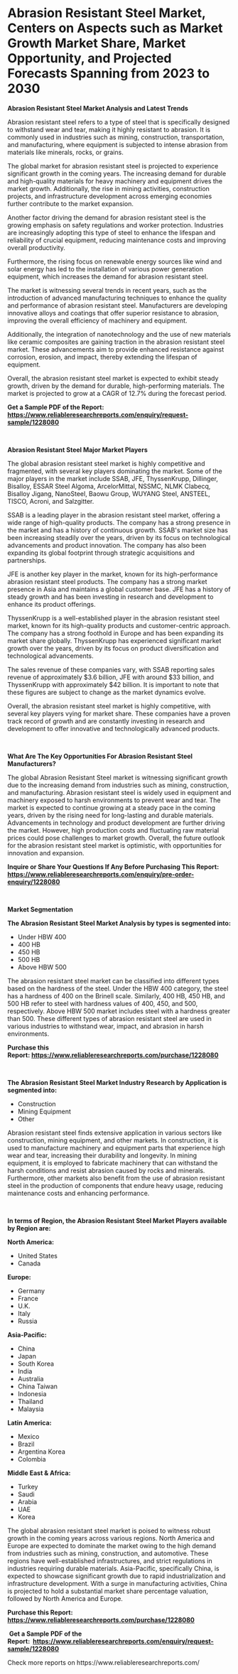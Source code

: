 <p><h1>Abrasion Resistant Steel Market, Centers on Aspects such as Market Growth Market Share, Market Opportunity, and Projected Forecasts Spanning from 2023 to 2030</h1></p><p><strong>Abrasion Resistant Steel Market Analysis and Latest Trends</strong></p>
<p><p>Abrasion resistant steel refers to a type of steel that is specifically designed to withstand wear and tear, making it highly resistant to abrasion. It is commonly used in industries such as mining, construction, transportation, and manufacturing, where equipment is subjected to intense abrasion from materials like minerals, rocks, or grains.</p><p>The global market for abrasion resistant steel is projected to experience significant growth in the coming years. The increasing demand for durable and high-quality materials for heavy machinery and equipment drives the market growth. Additionally, the rise in mining activities, construction projects, and infrastructure development across emerging economies further contribute to the market expansion.</p><p>Another factor driving the demand for abrasion resistant steel is the growing emphasis on safety regulations and worker protection. Industries are increasingly adopting this type of steel to enhance the lifespan and reliability of crucial equipment, reducing maintenance costs and improving overall productivity.</p><p>Furthermore, the rising focus on renewable energy sources like wind and solar energy has led to the installation of various power generation equipment, which increases the demand for abrasion resistant steel.</p><p>The market is witnessing several trends in recent years, such as the introduction of advanced manufacturing techniques to enhance the quality and performance of abrasion resistant steel. Manufacturers are developing innovative alloys and coatings that offer superior resistance to abrasion, improving the overall efficiency of machinery and equipment.</p><p>Additionally, the integration of nanotechnology and the use of new materials like ceramic composites are gaining traction in the abrasion resistant steel market. These advancements aim to provide enhanced resistance against corrosion, erosion, and impact, thereby extending the lifespan of equipment.</p><p>Overall, the abrasion resistant steel market is expected to exhibit steady growth, driven by the demand for durable, high-performing materials. The market is projected to grow at a CAGR of 12.7% during the forecast period.</p></p>
<p><strong>Get a Sample PDF of the Report:&nbsp; <a href="https://www.reliableresearchreports.com/enquiry/request-sample/1228080">https://www.reliableresearchreports.com/enquiry/request-sample/1228080</a></strong></p>
<p>&nbsp;</p>
<p><strong>Abrasion Resistant Steel Major Market Players</strong></p>
<p><p>The global abrasion resistant steel market is highly competitive and fragmented, with several key players dominating the market. Some of the major players in the market include SSAB, JFE, ThyssenKrupp, Dillinger, Bisalloy, ESSAR Steel Algoma, ArcelorMittal, NSSMC, NLMK Clabecq, Bisalloy Jigang, NanoSteel, Baowu Group, WUYANG Steel, ANSTEEL, TISCO, Acroni, and Salzgitter.</p><p>SSAB is a leading player in the abrasion resistant steel market, offering a wide range of high-quality products. The company has a strong presence in the market and has a history of continuous growth. SSAB's market size has been increasing steadily over the years, driven by its focus on technological advancements and product innovation. The company has also been expanding its global footprint through strategic acquisitions and partnerships.</p><p>JFE is another key player in the market, known for its high-performance abrasion resistant steel products. The company has a strong market presence in Asia and maintains a global customer base. JFE has a history of steady growth and has been investing in research and development to enhance its product offerings.</p><p>ThyssenKrupp is a well-established player in the abrasion resistant steel market, known for its high-quality products and customer-centric approach. The company has a strong foothold in Europe and has been expanding its market share globally. ThyssenKrupp has experienced significant market growth over the years, driven by its focus on product diversification and technological advancements.</p><p>The sales revenue of these companies vary, with SSAB reporting sales revenue of approximately $3.6 billion, JFE with around $33 billion, and ThyssenKrupp with approximately $42 billion. It is important to note that these figures are subject to change as the market dynamics evolve.</p><p>Overall, the abrasion resistant steel market is highly competitive, with several key players vying for market share. These companies have a proven track record of growth and are constantly investing in research and development to offer innovative and technologically advanced products.</p></p>
<p>&nbsp;</p>
<p><strong>What Are The Key Opportunities For Abrasion Resistant Steel Manufacturers?</strong></p>
<p><p>The global Abrasion Resistant Steel market is witnessing significant growth due to the increasing demand from industries such as mining, construction, and manufacturing. Abrasion resistant steel is widely used in equipment and machinery exposed to harsh environments to prevent wear and tear. The market is expected to continue growing at a steady pace in the coming years, driven by the rising need for long-lasting and durable materials. Advancements in technology and product development are further driving the market. However, high production costs and fluctuating raw material prices could pose challenges to market growth. Overall, the future outlook for the abrasion resistant steel market is optimistic, with opportunities for innovation and expansion.</p></p>
<p><strong>Inquire or Share Your Questions If Any Before Purchasing This Report: <a href="https://www.reliableresearchreports.com/enquiry/pre-order-enquiry/1228080">https://www.reliableresearchreports.com/enquiry/pre-order-enquiry/1228080</a></strong></p>
<p>&nbsp;</p>
<p><strong>Market Segmentation</strong></p>
<p><strong>The Abrasion Resistant Steel Market Analysis by types is segmented into:</strong></p>
<p><ul><li>Under HBW 400</li><li>400 HB</li><li>450 HB</li><li>500 HB</li><li>Above HBW 500</li></ul></p>
<p><p>The abrasion resistant steel market can be classified into different types based on the hardness of the steel. Under the HBW 400 category, the steel has a hardness of 400 on the Brinell scale. Similarly, 400 HB, 450 HB, and 500 HB refer to steel with hardness values of 400, 450, and 500, respectively. Above HBW 500 market includes steel with a hardness greater than 500. These different types of abrasion resistant steel are used in various industries to withstand wear, impact, and abrasion in harsh environments.</p></p>
<p><strong>Purchase this Report:&nbsp;<a href="https://www.reliableresearchreports.com/purchase/1228080">https://www.reliableresearchreports.com/purchase/1228080</a></strong></p>
<p>&nbsp;</p>
<p><strong>The Abrasion Resistant Steel Market Industry Research by Application is segmented into:</strong></p>
<p><ul><li>Construction</li><li>Mining Equipment</li><li>Other</li></ul></p>
<p><p>Abrasion resistant steel finds extensive application in various sectors like construction, mining equipment, and other markets. In construction, it is used to manufacture machinery and equipment parts that experience high wear and tear, increasing their durability and longevity. In mining equipment, it is employed to fabricate machinery that can withstand the harsh conditions and resist abrasion caused by rocks and minerals. Furthermore, other markets also benefit from the use of abrasion resistant steel in the production of components that endure heavy usage, reducing maintenance costs and enhancing performance.</p></p>
<p>&nbsp;</p>
<p><strong>In terms of Region, the Abrasion Resistant Steel Market Players available by Region are:</strong></p>
<p>
    <p> <strong> North America: </strong>
        <ul>
            <li>United States</li>
            <li>Canada</li>
        </ul>
        </p> 
    <p> <strong> Europe: </strong>
        <ul>
            <li>Germany</li>
            <li>France</li>
            <li>U.K.</li>
            <li>Italy</li>
            <li>Russia</li>
        </ul>
        </p> 
    <p> <strong> Asia-Pacific: </strong>
        <ul>
            <li>China</li>
            <li>Japan</li>
            <li>South Korea</li>
            <li>India</li>
            <li>Australia</li>
            <li>China Taiwan</li>
            <li>Indonesia</li>
            <li>Thailand</li>
            <li>Malaysia</li>
        </ul>
        </p> 
    <p> <strong> Latin America: </strong>
        <ul>
            <li>Mexico</li>
            <li>Brazil</li>
            <li>Argentina Korea</li>
            <li>Colombia</li>
        </ul>
        </p> 
    <p> <strong> Middle East & Africa: </strong>
        <ul>
            <li>Turkey</li>
            <li>Saudi</li>
            <li>Arabia</li>
            <li>UAE</li>
            <li>Korea</li>
        </ul>
    </p>
    </p>
<p><p>The global abrasion resistant steel market is poised to witness robust growth in the coming years across various regions. North America and Europe are expected to dominate the market owing to the high demand from industries such as mining, construction, and automotive. These regions have well-established infrastructures, and strict regulations in industries requiring durable materials. Asia-Pacific, specifically China, is expected to showcase significant growth due to rapid industrialization and infrastructure development. With a surge in manufacturing activities, China is projected to hold a substantial market share percentage valuation, followed by North America and Europe.</p></p>
<p><strong>Purchase this Report: <a href="https://www.reliableresearchreports.com/purchase/1228080">https://www.reliableresearchreports.com/purchase/1228080</a></strong></p>
<p>&nbsp;<strong>Get a Sample PDF of the Report:&nbsp;&nbsp;<a href="https://www.reliableresearchreports.com/enquiry/request-sample/1228080">https://www.reliableresearchreports.com/enquiry/request-sample/1228080</a></strong></p>
<p><strong></strong></p>
<p>Check more reports on https://www.reliableresearchreports.com/</p>